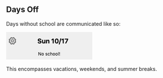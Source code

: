 ## Days Off
Days without school are communicated like so:

<img src="docs/user-manual/img/days-off/no-school.png">

This encompasses vacations, weekends, and summer breaks.